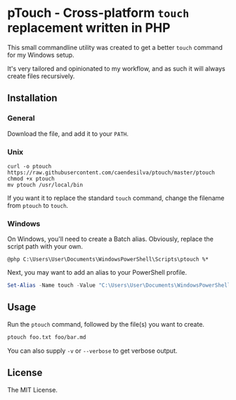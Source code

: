 # pTouch - Cross-platform `touch` replacement written in PHP

This small commandline utility was created to get a better `touch` command for my Windows setup.

It's very tailored and opinionated to my workflow, and as such it will always create files recursively.

## Installation

### General

Download the file, and add it to your `PATH`. 

### Unix

```shell
curl -o ptouch https://raw.githubusercontent.com/caendesilva/ptouch/master/ptouch
chmod +x ptouch
mv ptouch /usr/local/bin
```

If you want it to replace the standard `touch` command, change the filename from `ptouch` to `touch`.


### Windows

On Windows, you'll need to create a Batch alias. Obviously, replace the script path with your own.

```batch
@php C:\Users\User\Documents\WindowsPowerShell\Scripts\ptouch %*
```

Next, you may want to add an alias to your PowerShell profile.

```powershell
Set-Alias -Name touch -Value "C:\Users\User\Documents\WindowsPowerShell\Scripts\ptouch.bat"
```

## Usage

Run the `ptouch` command, followed by the file(s) you want to create.

```bash
ptouch foo.txt foo/bar.md
```

You can also supply `-v` or `--verbose` to get verbose output.

## License

The MIT License.
